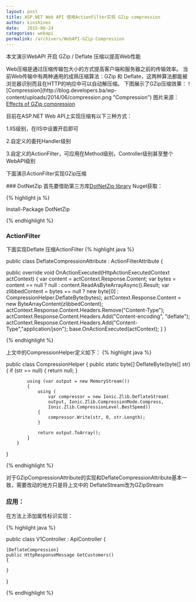 ```yaml
---
layout: post
title: ASP.NET Web API 使用ActionFilter实现 GZip compression
author: kinshines
date:   2015-06-24
categories: webapi
permalink: /archivers/WebAPI-GZip-Compression
---
```



<p class="lead">本文演示WebAPI 开启 GZip / Deflate 压缩以提高Web性能</p>
Web压缩是通过压缩传输包大小的方式提高客户端和服务器之前的传输效率。
当前Web传输中有两种通用的成熟压缩算法：GZip 和 Deflate，这两种算法都能被浏览器识别而且在HTTP的响应中可以自动解压缩。
下图展示了GZip压缩效果：
![Compression](http://blog.developers.ba/wp-content/uploads/2014/06/compression.png "Compression")
图片来源：<a href="http://www.sendung.de/2007-04-09/web-services-output-formats-and-gzip-compression/">Effects of GZip compression</a>

目前在ASP.NET Web API上实现压缩有以下三种方式：

1.IIS级别，在IIS中设置开启即可

2.自定义的委托Handler级别

3.自定义的ActionFilter，可应用在Method级别，Controller级别甚至整个WebAPI级别

<p class="lead">下面演示ActionFilter实现GZip压缩</p>
### DotNetZip
首先要借助第三方库<a href="http://dotnetzip.codeplex.com/">DotNetZip library</a>
Nuget获取：

{% highlight js %}

Install-Package DotNetZip

{% endhighlight %}

### ActionFilter
下面实现Deflate 压缩ActionFilter
{% highlight java %}

public class DeflateCompressionAttribute : ActionFilterAttribute
{
 
   public override void OnActionExecuted(HttpActionExecutedContext actContext)
   {
       var content = actContext.Response.Content;
       var bytes = content == null ? null : content.ReadAsByteArrayAsync().Result;
       var zlibbedContent = bytes == null ? new byte[0] : 
       CompressionHelper.DeflateByte(bytes);
       actContext.Response.Content = new ByteArrayContent(zlibbedContent);
       actContext.Response.Content.Headers.Remove("Content-Type");
       actContext.Response.Content.Headers.Add("Content-encoding", "deflate");
       actContext.Response.Content.Headers.Add("Content-Type","application/json");
       base.OnActionExecuted(actContext);
     }
 }

{% endhighlight %}

上文中的CompressionHelper定义如下：
{% highlight java %}

public class CompressionHelper
{ 
        public static byte[] DeflateByte(byte[] str)
        {
            if (str == null)
            {
                return null;
            }
 
            using (var output = new MemoryStream())
            {
                using (
                    var compressor = new Ionic.Zlib.DeflateStream(
                    output, Ionic.Zlib.CompressionMode.Compress, 
                    Ionic.Zlib.CompressionLevel.BestSpeed))
                {
                    compressor.Write(str, 0, str.Length);
                }
 
                return output.ToArray();
            }
        }
}

{% endhighlight %}

对于GZipCompressionAttribute的实现和DeflateCompressionAttribute基本一致，需要改动的地方只是将上文中的
DeflateStream改为GZipStream

### 应用：
在方法上添加属性标识实现：

{% highlight java %}

public class V1Controller : ApiController
{
   
    [DeflateCompression]
    public HttpResponseMessage GetCustomers()
    {
 
    }
 
}

{% endhighlight %}